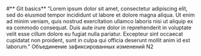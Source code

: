 #** Git basics**
"Lorem ipsum dolor sit amet, consectetur adipiscing elit, 
sed do eiusmod tempor incididunt ut labore et dolore magna 
aliqua. Ut enim ad minim veniam, quis nostrud exercitation 
ullamco laboris nisi ut aliquip ex ea commodo consequat. 
Duis aute irure dolor in reprehenderit in voluptate velit 
esse cillum dolore eu fugiat nulla pariatur. Excepteur sint 
occaecat cupidatat non proident, sunt in culpa qui officia 
deserunt mollit anim id est laborum."
Объединение зафиксированных изменений N2